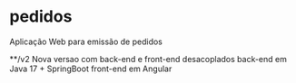 # pedidos
Aplicação Web para emissão de pedidos

**/v2
Nova versao com back-end e front-end desacoplados
back-end em Java 17 + SpringBoot
front-end em Angular
